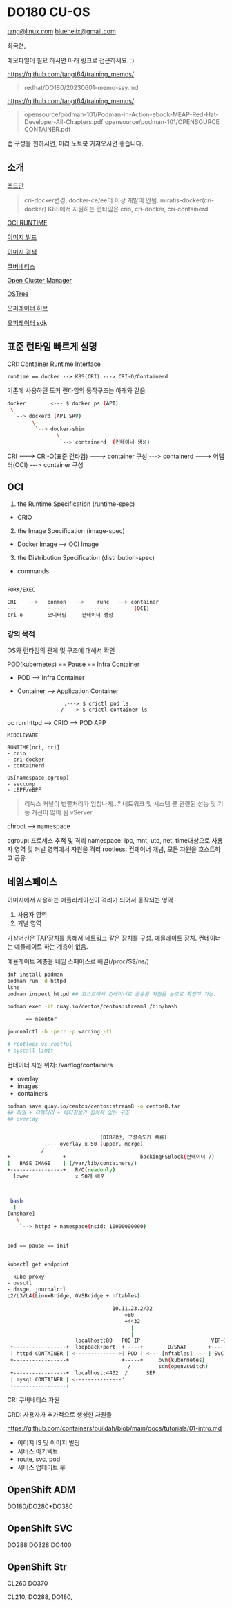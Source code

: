 # DO180 CU-OS

tang@linux.com
bluehelix@gmail.com

최국현,

메모파일이 필요 하시면 아래 링크로 접근하세요. :)

https://github.com/tangt64/training_memos/
>redhat/DO180/20230601-memo-ssy.md
>
https://github.com/tangt64/training_memos/
>opensource/podman-101/Podman-in-Action-ebook-MEAP-Red-Hat-Developer-All-Chapters.pdf
>opensource/podman-101/OPENSOURCE CONTAINER.pdf

랩 구성을 원하시면, 미리 노트북 가져오시면 좋습니다.

## 소개

[포드만](https://github.com/containers/podman/releases)
>cri-docker변경, docker-ce/ee더 이상 개발이 안됨.
>miratis-docker(cri-docker)
>K8S에서 지원하는 런타임은 crio, cri-docker, cri-containerd

[OCI RUNTIME](https://cri-o.io/)

[이미지 빌드](https://buildah.io/)

[이미지 검색](https://github.com/containers/skopeo)

[쿠버네티스](https://kubernetes.io/)

[Open Cluster Manager](https://open-cluster-management.io/)

[OSTree](https://github.com/ostreedev/ostree)

[오퍼레이터 허브](https://operatorhub.io/)

[오퍼레이터 sdk](https://sdk.operatorframework.io/)

## 표준 런타임 빠르게 설명

CRI: Container Runtime Interface

```
runtime == docker --> K8S(CRI) ---> CRI-O/Containerd
```

기존에 사용하던 도커 런타임의 동작구조는 아래와 같음.

```bash
docker        <--- $ docker ps (API)
 \
  `--> dockerd (API SRV)
        \
         `--> docker-shim  
                \
                 `--> containerd  (컨테이너 생성)

```

CRI  ---> CRI-O(표준 런타임)  ---> container 구성
     ---> containerd ---> 어뎁터(OCI) ---> container 구성


OCI
---
1. the Runtime Specification (runtime-spec)
  - CRIO
2. the Image Specification (image-spec)
  - Docker Image --> OCI Image
3. the Distribution Specification (distribution-spec)
  - commands

```bash

FORK/EXEC

CRI    -->   conmon   -->    runc   --> container 
---          ------        -------       (OCI)
cri-o        모니터링     컨테이너 생성
```     


### 강의 목적

OS와 런타임의 관계 및 구조에 대해서 확인


POD(kubernetes) == Pause == Infra Container

- POD       --> Infra Container
- Container --> Application Container



                     .---> $ crictl pod ls
                    /    > $ crictl container ls
oc run httpd --> CRIO -->  POD
                           APP

```
MIDDLEWARE

RUNTIME[oci, cri]
- crio
- cri-docker
- containerd

OS[namespace,cgroup]
- seccomp
- cBPF/eBPF
```

>리눅스 커널이 병렬처리가 엄청나게...?
>네트워크 및 시스템 콜 관련된 성능 및 기능 개선이 많이 됨
>vServer

chroot --> namespace

cgroup: 프로세스 추적 및 격리 
namespace: ipc, mnt, utc, net, time대상으로 사용자 영역 및 커널 영역에서 자원을 격리
rootless: 컨테이너 개념, 모든 자원을 호스트하고 공유


## 네임스페이스

이미지에서 사용하는 애플리케이션이 격리가 되어서 동작되는 영역
1. 사용자 영역
2. 커널 영역

가상머신은 TAP장치를 통해서 네트워크 같은 장치를 구성. 예뮬레이트 장치. 컨테이너는 예뮬레이트 하는 계층이 없음. 

예뮬레이트 계층을 네임 스페이스로 해결(/proc/$$/ns/)

```bash
dnf install podman
podman run -d httpd
lsns
podman inspect httpd ## 호스트에서 컨테이너로 공유된 자원을 눈으로 확인이 가능.

podman exec -it quay.io/centos/centos:stream8 /bin/bash
      -----
      == nsenter 

journalctl -b -perr -p warning -fl

# rootless vs rootful
# syscall limit

```

컨테이너 자원 위치: /var/log/containers
- overlay
- images
- containers

```bash
podman save quay.io/centos/centos:stream8 -o centos8.tar
## 파일 + 디렉터리 + 메타정보가 합쳐져 있는 구조
## overlay


                              (DIR기반, 구성속도가 빠름)
            .--- overlay x 50 (upper, merge)
           /   
+-----------------+                        backingFSBlock(컨테이너 /)
|   BASE IMAGE    | (/var/lib/containers/)
+-----------------+   R/O(readonly)
  lower               x 50개 배포



 bash
  |
[unshare]
   \
    `--> httpd + namespace(nsid: 10000000000)
             

pod == pause == init


kubectl get endpoint 

- kube-proxy
- ovsctl 
- dmsge, journalctl
L2/L3/L4(LinuxBridge, OVSBridge + nftables)

                                  10.11.23.2/32
                                      +80
                                      +4432
                                        |
                                        |                   
                      localhost:80   POD IP                       VIP+DPORT
 +-----------------+  loopback+port  +-----+        D/SNAT       +-----+            
 | httpd CONTAINER | <-------------->| POD | <--- [nftables] --- | SVC |  --- :)<-<
 +-----------------+                 +-----+     ovn(kubernetes)
                                       /         sdn(openvswitch)
 +-----------------+  localhost:4432  /      SEP
 | mysql CONTAINER | <---------------'
 +-----------------+
```

CR: 쿠버네티스 자원

CRD: 사용자가 추가적으로 생성한 자원들

https://github.com/containers/buildah/blob/main/docs/tutorials/01-intro.md

- 이미지 IS 및 이미지 빌딩
- 서비스 아키텍트 
- route, svc, pod
- 서비스 업데이트 부 

OpenShift ADM
---
DO180/DO280+DO380


OpenShift SVC
---
DO288
DO328
DO400

OpenShift Str
---
CL260
DO370




CL210, DO288, DO180, 